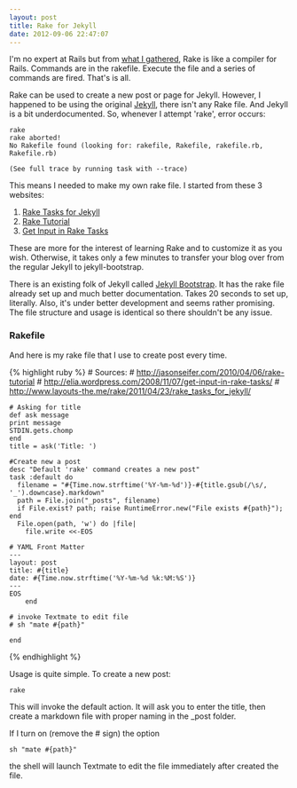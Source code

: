 ```yaml
---
layout: post
title: Rake for Jekyll
date: 2012-09-06 22:47:07
---
```


I'm no expert at Rails but from [what I gathered](http://jasonseifer.com/2010/04/06/rake-tutorial), Rake is like a compiler for Rails. Commands are in the rakefile. Execute the file and a series of commands are fired. That's is all. 

Rake can be used to create a new post or page for Jekyll. However, I happened to be using the original [Jekyll](https://github.com/mojombo/jekyll), there isn't any Rake file. And Jekyll is a bit underdocumented. So, whenever I attempt 'rake', error occurs:

	rake
	rake aborted!
	No Rakefile found (looking for: rakefile, Rakefile, rakefile.rb, Rakefile.rb)

	(See full trace by running task with --trace)

This means I needed to make my own rake file. I started from these 3 websites:

1. [Rake Tasks for Jekyll](http://www.layouts-the.me/rake/2011/04/23/rake_tasks_for_jekyll/)
2. [Rake Tutorial](http://jasonseifer.com/2010/04/06/rake-tutorial)
3. [Get Input in Rake Tasks](http://elia.wordpress.com/2008/11/07/get-input-in-rake-tasks/)

These are more for the interest of learning Rake and to customize it as you wish. Otherwise, it takes only a few minutes to transfer your blog over from the regular Jekyll to jekyll-bootstrap. 

There is an existing folk of Jekyll called [Jekyll Bootstrap](http://jekyllbootstrap.com/). It has the rake file already set up and much better documentation. Takes 20 seconds to set up, literally. Also, it's under better development and seems rather promising. The file structure and usage is identical so there shouldn't be any issue. 

### Rakefile
And here is my rake file that I use to create post every time.

{% highlight ruby %}
	# Sources:
	# http://jasonseifer.com/2010/04/06/rake-tutorial
	# http://elia.wordpress.com/2008/11/07/get-input-in-rake-tasks/
	# http://www.layouts-the.me/rake/2011/04/23/rake_tasks_for_jekyll/

	# Asking for title
	def ask message
	print message
	STDIN.gets.chomp
	end
	title = ask('Title: ')
	
	#Create new a post
	desc "Default 'rake' command creates a new post"
	task :default do
	  filename = "#{Time.now.strftime('%Y-%m-%d')}-#{title.gsub(/\s/, '_').downcase}.markdown"
	  path = File.join("_posts", filename)
	  if File.exist? path; raise RuntimeError.new("File exists #{path}"); end
	  File.open(path, 'w') do |file|
	    file.write <<-EOS
	
	# YAML Front Matter
	---
	layout: post
	title: #{title}
	date: #{Time.now.strftime('%Y-%m-%d %k:%M:%S')}
	---
	EOS
	    end

	# invoke Textmate to edit file
	# sh "mate #{path}"
	
	end
{% endhighlight %}	

Usage is quite simple. To create a new post:

	rake
	
This will invoke the default action. It will ask you to enter the title, then create a markdown file with proper naming in the _post folder. 

If I turn on (remove the # sign) the option 

	sh "mate #{path}"

the shell will launch Textmate to edit the file immediately after created the file. 




